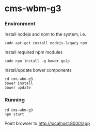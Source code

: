 # cms-wbm-g3

### Environment

Install nodejs and npm to the system, i.e.
```
sudo apt-get install nodejs-legacy npm
```

Install required npm modules
```
sudo npm install -g bower gulp
```

Install/update bower components
```
cd cms-wbm-g3
bower install
bower update
```

### Running

```
cd cms-wbm-g3
npm start
```

Point browser to [http://localhost:8000/app](http://localhost:8000/app)
